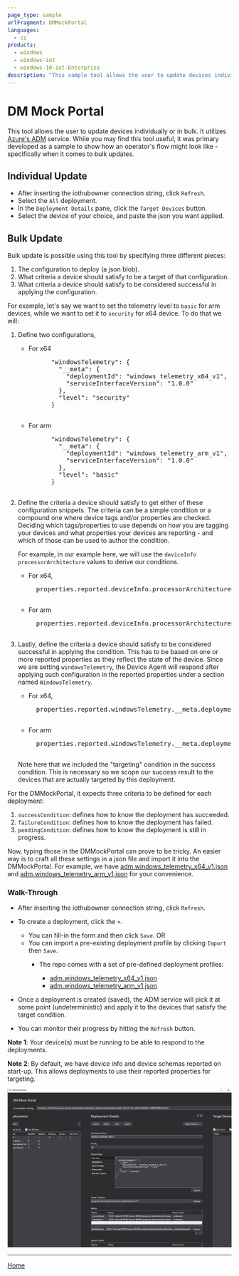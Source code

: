 ```yaml
---
page_type: sample
urlFragment: DMMockPortal
languages:
  - cs
products:
  - windows
  - windows-iot
  - windows-10-iot-Enterprise
description: "This sample tool allows the user to update devices individually or in bulk in Azure ADM service."
---
```


# DM Mock Portal

This tool allows the user to update devices individually or in bulk. It utilizes [Azure's ADM](https://docs.microsoft.com/en-us/azure/iot-hub/iot-hub-auto-device-config) service.
While you may find this tool useful, it was primary developed as a sample to show how an operator's flow might look like - specifically when it comes to bulk updates.

## Individual Update

- After inserting the iothubowner connection string, click `Refresh`.
- Select the `All` deployment.
- In the `Deployment Details` pane, click the `Target Devices` button.
- Select the device of your choice, and paste the json you want applied.

## Bulk Update

Bulk update is possible using this tool by specifying three different pieces:

1. The configuration to deploy (a json blob).
2. What criteria a device should satisfy to be a target of that configuration.
3. What criteria a device should satisfy to be considered successful in applying the configuration.

For example, let's say we want to set the telemetry level to `basic` for arm devices, while we want to set it to `security` for x64 device. To do that we will:

1. Define two configurations,

    - For x64
        <pre>
            "windowsTelemetry": {
              "__meta": {
                "deploymentId": "windows_telemetry_x64_v1",
                "serviceInterfaceVersion": "1.0.0"
              },
              "level": "security"
            }
        </pre>
    - For arm
        <pre>
            "windowsTelemetry": {
              "__meta": {
                "deploymentId": "windows_telemetry_arm_v1",
                "serviceInterfaceVersion": "1.0.0"
              },
              "level": "basic"
            }
        </pre>

2. Define the criteria a device should satisfy to get either of these configuration snippets. The criteria can be a simple condition or a compound one where device tags and/or properties are checked.
Deciding which tags/properties to use depends on how you are tagging your devices and what properties your devices are reporting - and which of those can be used to author the condition.

    For example, in our example here, we will use the `deviceInfo` `processorArchitecture` values to derive our conditions.

    - For x64, 
        <pre>
        properties.reported.deviceInfo.processorArchitecture='0'
        </pre>

    - For arm
        <pre>
        properties.reported.deviceInfo.processorArchitecture='5'
        </pre>

3. Lastly, define the criteria a device should satisfy to be considered successful in applying the condition. This has to be based on one or more reported properties as they reflect the state of the device.
Since we are setting `windowsTelemetry`, the Device Agent will respond after applying such configuration in the reported properties under a section named `WindowsTelemetry`.

    - For x64, 
        <pre>
        properties.reported.windowsTelemetry.__meta.deploymentStatus='succeeded' and properties.reported.deviceInfo.processorArchitecture='0'
        </pre>

    - For arm
        <pre>
        properties.reported.windowsTelemetry.__meta.deploymentStatus='succeeded' and properties.reported.deviceInfo.processorArchitecture='5'
        </pre>

    Note here that we included the "targeting" condition in the success condition. This is necessary so we scope our success result to the devices that are actually targeted by this deployment.

For the DMMockPortal, it expects three criteria to be defined for each deployment:

1. `successCondition`: defines how to know the deployment has succeeded.
2. `failureCondition`: defines how to know the deployment has failed.
3. `pendingCondition`: defines how to know the deployment is still in progress.

Now, typing those in the DMMockPortal can prove to be tricky. An easier way is to craft all these settings in a json file and import it into the DMMockPortal.
For example, we have [adm.windows_telemetry_x64_v1.json](adm.windows_telemetry_x64_v1.json) and [adm.windows_telemetry_arm_v1.json](adm.windows_telemetry_arm_v1.json) for your convenience.

### Walk-Through

- After inserting the iothubowner connection string, click `Refresh`.
- To create a deployment, click the `+`.
    - You can fill-in the form and then click `Save`. OR
    - You can import a pre-existing deployment profile by clicking `Import` then `Save`.
        - The repo comes with a set of pre-defined deployment profiles:

            - [adm.windows_telemetry_x64_v1.json](adm.windows_telemetry_x64_v1.json)
            - [adm.windows_telemetry_arm_v1.json](adm.windows_telemetry_arm_v1.json)

- Once a deployment is created (saved), the ADM service will pick it at some point (undeterministic) and apply it to the devices that satisfy the target condition.
- You can monitor their progress by hitting the `Refresh` button.

**Note 1**: Your device(s) must be running to be able to respond to the deployments.

**Note 2**: By default, we have device info and device schemas reported on start-up. This allows deployments to use their reported properties for targeting.

<img src="dm-mock-portal.png"/>

-----

[Home](../../README.md)
